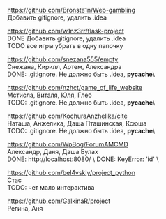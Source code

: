 https://github.com/Bronste1n/Web-gambling \
Добавить gitignore, удалить .idea

https://github.com/w1nz3rr/flask-project \
DONE Добавить gitignore, удалить .idea \
TODO все игры убрать в одну папочку


https://github.com/snezana555/empty \
Снежана, Кирилл, Артем, Александра	\
DONE: .gitignore. Не должно быть .idea, __pycache__\


https://github.com/nzhct/game_of_life_website \
Мстисла, Виталя, Юля, Глеб	 \
TODO: .gitignore. Не должно быть .idea, __pycache__\


https://github.com/KochuraAnzhelika/cite \
Наташа, Анжелика, Даша Пташинская, Ксюша	\
TODO: .gitignore. Не должно быть .idea, __pycache__\

https://github.com/WpBog/ForumAMCMD \
Александр, Даня, Даша Булах	\
DONE: http://localhost:8080/ \ 
DONE: KeyError: 'id' \


https://github.com/bel4vskiy/project_python \
Стас	
TODO: чет мало интерактива 

https://github.com/GalkinaR/project \
Регина, Аня	
